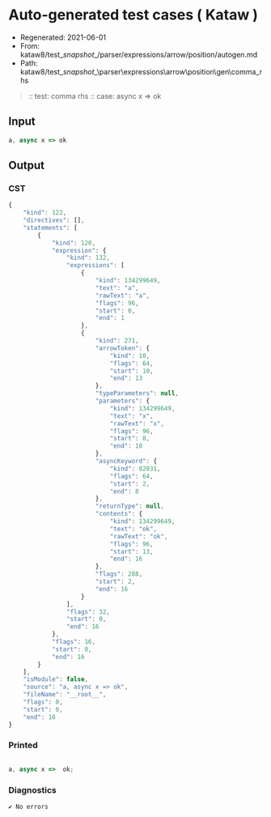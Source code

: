 # Auto-generated test cases ( Kataw )
- Regenerated: 2021-06-01
- From: kataw8/test\__snapshot__/parser/expressions/arrow/position/autogen.md
- Path: kataw8/test\__snapshot__\parser\expressions\arrow\position\gen\comma_rhs
> :: test: comma rhs
> :: case: async x => ok
## Input

`````js
a, async x => ok
`````
## Output

### CST

```javascript
{
    "kind": 122,
    "directives": [],
    "statements": [
        {
            "kind": 120,
            "expression": {
                "kind": 132,
                "expressions": [
                    {
                        "kind": 134299649,
                        "text": "a",
                        "rawText": "a",
                        "flags": 96,
                        "start": 0,
                        "end": 1
                    },
                    {
                        "kind": 271,
                        "arrowToken": {
                            "kind": 10,
                            "flags": 64,
                            "start": 10,
                            "end": 13
                        },
                        "typeParameters": null,
                        "parameters": {
                            "kind": 134299649,
                            "text": "x",
                            "rawText": "x",
                            "flags": 96,
                            "start": 8,
                            "end": 10
                        },
                        "asyncKeyword": {
                            "kind": 82031,
                            "flags": 64,
                            "start": 2,
                            "end": 8
                        },
                        "returnType": null,
                        "contents": {
                            "kind": 134299649,
                            "text": "ok",
                            "rawText": "ok",
                            "flags": 96,
                            "start": 13,
                            "end": 16
                        },
                        "flags": 288,
                        "start": 2,
                        "end": 16
                    }
                ],
                "flags": 32,
                "start": 0,
                "end": 16
            },
            "flags": 16,
            "start": 0,
            "end": 16
        }
    ],
    "isModule": false,
    "source": "a, async x => ok",
    "fileName": "__root__",
    "flags": 0,
    "start": 0,
    "end": 16
}
```

### Printed

```javascript

a, async x =>  ok;
```

### Diagnostics

```javascript
✔ No errors
```

